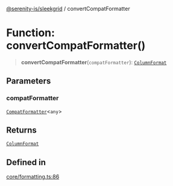 [@serenity-is/sleekgrid](../README.md) / convertCompatFormatter

# Function: convertCompatFormatter()

> **convertCompatFormatter**(`compatFormatter`): [`ColumnFormat`](../type-aliases/ColumnFormat.md)

## Parameters

### compatFormatter

[`CompatFormatter`](../type-aliases/CompatFormatter.md)\<`any`\>

## Returns

[`ColumnFormat`](../type-aliases/ColumnFormat.md)

## Defined in

[core/formatting.ts:86](https://github.com/serenity-is/sleekgrid/blob/master/src/core/formatting.ts#L86)
